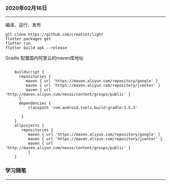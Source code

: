 

###  2020年02月16日
-----------------------------------------------------------------



编译、运行、发布

```
git clone https://github.com/creatint/light
flutter packages get
flutter run
flutter build apk --release
```

Gradle 配置国内阿里云的maven库地址


```

    buildscript {  
      repositories {   
         maven { url 'https://maven.aliyun.com/repository/google' } 
         maven { url 'https://maven.aliyun.com/repository/jcenter' }  
         maven { url 'http://maven.aliyun.com/nexus/content/groups/public' } 
      }  
      dependencies {  
          classpath 'com.android.tools.build:gradle:3.5.3'              
   
       }
    }
    allprojects { 
       repositories {  
          maven { url 'https://maven.aliyun.com/repository/google' }  
          maven { url 'https://maven.aliyun.com/repository/jcenter' }  
          maven { url 'http://maven.aliyun.com/nexus/content/groups/public' }  
          }
    }

```





 ###  学习随笔
-----------------------------------------------------------------

